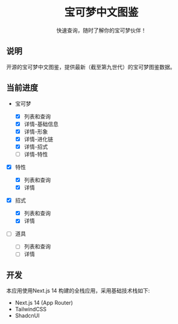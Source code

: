 <div align="center">
  <h1>宝可梦中文图鉴</h1>
  <p>快速查询，随时了解你的宝可梦伙伴！</p>
</div>

## 说明

开源的宝可梦中文图鉴，提供最新（截至第九世代）的宝可梦图鉴数据。

## 当前进度

- 宝可梦

  - [x] 列表和查询
  - [x] 详情-基础信息
  - [x] 详情-形象
  - [x] 详情-进化链
  - [x] 详情-招式
  - [ ] 详情-特性

- [x] 特性

  - [x] 列表和查询
  - [x] 详情

- [x] 招式

  - [x] 列表和查询
  - [x] 详情

- [ ] 道具

  - [ ] 列表和查询
  - [ ] 详情

## 开发

本应用使用Next.js 14 构建的全栈应用，采用基础技术栈如下:

- Next.js 14 (App Router)
- TailwindCSS
- ShadcnUI
